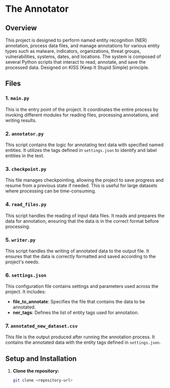 # The Annotator 

## Overview

This project is designed to perform named entity recognition (NER) annotation, process data files, and manage annotations for various entity types such as malware, indicators, organizations, threat groups, vulnerabilities, systems, dates, and locations. The system is composed of several Python scripts that interact to read, annotate, and save the processed data. Designed on KISS (Keep It Stupid Simple) principle.

## Files

### 1. `main.py`

This is the entry point of the project. It coordinates the entire process by invoking different modules for reading files, processing annotations, and writing results.

### 2. `annotator.py`

This script contains the logic for annotating text data with specified named entities. It utilizes the tags defined in `settings.json` to identify and label entities in the text.

### 3. `checkpoint.py`

This file manages checkpointing, allowing the project to save progress and resume from a previous state if needed. This is useful for large datasets where processing can be time-consuming.

### 4. `read_files.py`

This script handles the reading of input data files. It reads and prepares the data for annotation, ensuring that the data is in the correct format before processing.

### 5. `writer.py`

This script handles the writing of annotated data to the output file. It ensures that the data is correctly formatted and saved according to the project's needs.

### 6. `settings.json`

This configuration file contains settings and parameters used across the project. It includes:

- **file_to_annotate**: Specifies the file that contains the data to be annotated.
- **ner_tags**: Defines the list of entity tags used for annotation.

### 7. `annotated_new_dataset.csv`

This file is the output produced after running the annotation process. It contains the annotated data with the entity tags defined in `settings.json`.

## Setup and Installation

1. **Clone the repository:**

   ```bash
   git clone <repository-url>
   ```
